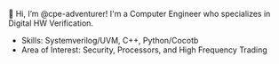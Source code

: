 👋 Hi, I’m @cpe-adventurer! I'm a Computer Engineer who specializes in Digital HW Verification.
  
  - Skills: Systemverilog/UVM, C++, Python/Cocotb
  - Area of Interest: Security, Processors, and High Frequency Trading

<!---
cpe-adventurer/cpe-adventurer is a ✨ special ✨ repository because its `README.md` (this file) appears on your GitHub profile.
You can click the Preview link to take a look at your changes.
--->
